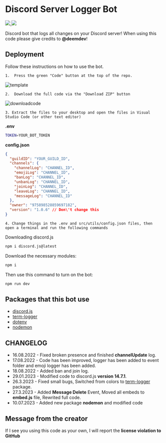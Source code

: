 # Discord Server Logger Bot

<p align="left">
<a href="https://github.com/sponsors/devdeem" target"_blank"> <img src="https://img.shields.io/github/sponsors/devdeem?label=Sponsors&logo=GitHub%20Sponsors&style=for-the-badge" /> </a>
<a href="https://github.com/devdeem/Logger-Bot" target"_blank"> <img src="https://img.shields.io/github/contributors/devdeem/Logger-Bot?color=dark-green&logo=GITHUB&style=for-the-badge" /> </a>

Discord bot that logs all changes on your Discord server! When using this code please give credits to **@deemdev**!

## Deployment

Follow these instructions on how to use the bot.

    1.  Press the green "Code" button at the top of the repo.

![template](https://cdn.discordapp.com/attachments/1008855081489268857/1008856275100106752/HNp.png)

    2.  Download the full code via the "Download ZIP" button

![downloadcode](https://cdn.discordapp.com/attachments/1008855081489268857/1008856994838491177/hdg.png)

    3. Extract the files to your desktop and open the files in Visual Studio Code (or other text editor)

**.env**

```bash
TOKEN=YOUR_BOT_TOKEN
```

**config.json**

```json
{
  "guildID": "YOUR_GUILD_ID",
  "channels": {
    "channelLog": "CHANNEL_ID",
    "emojiLog": "CHANNEL_ID",
    "banLog": "CHANNEL_ID",
    "unbanLog": "CHANNEL_ID",
    "joinLog": "CHANNEL_ID",
    "leaveLog": "CHANNEL_ID",
    "messageLog": "CHANNEL_ID"
  },
  "owner": "975898528859697182",
  "version": "1.0.6" // Don\'t change this
}
```

    4. Change things in the .env and src/utils/config.json files, then open a terminal and run the following commands

Downloading discord.js

```bash
npm i discord.js@latest
```

Download the necessary modules:

```bash
npm i
```

Then use this command to turn on the bot:

```bash
npm run dev
```

## Packages that this bot use

- [discord.js](https://www.npmjs.com/package/discord.js)
- [term-logger](https://www.npmjs.com/package/term-logger)
- [dotenv](https://www.npmjs.com/package/dotenv)
- [nodemon](https://www.npmjs.com/package/nodemon)

## CHANGELOG

- 16.08.2022 - Fixed broken presence and finished
  **channelUpdate** log.
- 17.08.2022 - Code has been improved, logger has been added to event folder and emoji logger has been added.
- 18.08.2022 - Added ban and join log.
- 29.01.2023 - Modified code to discord.js **version 14.7.1**.
- 26.3.2023 - Fixed small bugs, Switched from colors to [term-logger](https://www.npmjs.com/package/term-logger) package.
- 27.3.2023 - Added **Message Delete** Event, Moved all embeds to **embed.js** file, Rewrited full code.
- 10.07.2023 - Added new package **nodemon** and modified code

## Message from the creator

If I see you using this code as your own, I will report the **license violation to GitHub**
